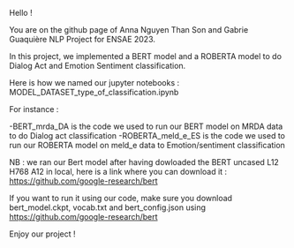 Hello ! 

You are on the github page of Anna Nguyen Than Son and Gabrie Guaquière NLP Project for ENSAE 2023.

In this project, we implemented a BERT model and a ROBERTA model to do Dialog Act and Emotion Sentiment classification.

Here is how we named our jupyter notebooks : MODEL_DATASET_type_of_classification.ipynb 

For instance :

-BERT_mrda_DA is the code we used to run our BERT model on MRDA data to do Dialog act classification
-ROBERTA_meld_e_ES is the code we used to run our ROBERTA model on meld_e data to Emotion/sentiment classification


NB : we ran our Bert model after having dowloaded the BERT uncased L12 H768 A12 in local, here is a link where you can download it : https://github.com/google-research/bert

If you want to run it using our code, make sure you download bert_model.ckpt, vocab.txt and bert_config.json using https://github.com/google-research/bert

Enjoy our project !
